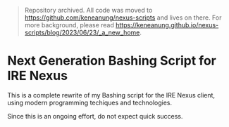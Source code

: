 > Repository archived. All code was moved to https://github.com/keneanung/nexus-scripts and lives on there. For more background, please read https://keneanung.github.io/nexus-scripts/blog/2023/06/23/_a_new_home.

# Next Generation Bashing Script for IRE Nexus

This is a complete rewrite of my Bashing script for the IRE Nexus client, using modern programming techiques and technologies.

Since this is an ongoing effort, do not expect quick success.
